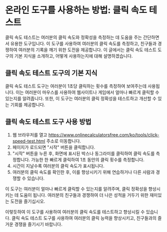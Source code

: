 온라인 도구를 사용하는 방법: 클릭 속도 테스트
==========================

클릭 속도 테스트는 여러분의 클릭 속도와 정확성을 측정하는 데 도움을 주는 간단하면서 유용한 도구입니다. 이 도구를 사용하여 여러분의 클릭 속도를 측정하고, 친구들과 경쟁하여 여러분의 기록을 깨기 위한 도전을 제공합니다. 이 글에서는 클릭 속도 테스트 도구의 기본 지식을 소개하고, 어떻게 사용하는지에 대해 설명하겠습니다.

클릭 속도 테스트 도구의 기본 지식
-------------------

클릭 속도 테스트 도구는 여러분이 1초당 클릭하는 횟수를 측정하여 보여주는데 사용됩니다. 이는 여러분이 마우스를 사용하여 웹사이트나 게임에서 얼마나 빠르게 클릭할 수 있는지를 알려줍니다. 또한, 이 도구는 여러분의 클릭 정확성을 테스트하고 개선할 수 있는 기회를 제공합니다.

클릭 속도 테스트 도구 사용 방법
------------------

1. 웹 브라우저를 열고 <https://www.onlinecalculatorsfree.com/ko/tools/click-speed-test.html> 주소로 이동합니다.
2. 페이지가 로드되면 "시작" 버튼을 클릭합니다.
3. "시작" 버튼을 누른 후, 화면에 표시된 박스나 동그라미를 클릭하여 클릭 속도를 측정합니다. 가능한 한 빠르게 클릭하여 1초 동안의 클릭 횟수를 측정합니다.
4. 시간이 지날수록 여러분의 클릭 속도가 표시됩니다.
5. 여러분의 클릭 속도를 확인한 후, 이를 향상시키기 위해 연습하거나 다른 사람과 경쟁할 수 있습니다.

이 도구는 여러분이 얼마나 빠르게 클릭할 수 있는지를 알려주며, 클릭 정확성을 향상시키는 데 도움이 됩니다. 여러분의 친구들과 경쟁하여 더 나은 성적을 거두기 위한 재미있는 도전을 즐기십시오.

이렇듯하여 이 도구를 사용하여 여러분의 클릭 속도를 테스트하고 향상시킬 수 있습니다. 클릭 속도 테스트 도구를 사용하여 여러분의 클릭 능력을 향상시키고, 친구들과의 즐거운 경쟁을 즐기시기 바랍니다.